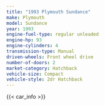 ```yaml
---
title: "1993 Plymouth Sundance"
make: Plymouth
model: Sundance
year: 1993
engine-fuel-type: regular unleaded
engine-hp: 93
engine-cylinders: 4
transmission-type: Manual
driven-wheels: Front wheel drive
number-of-doors: 2
market-category: Hatchback
vehicle-size: Compact
vehicle-style: 2dr Hatchback
---
```


{{< car_info >}}
